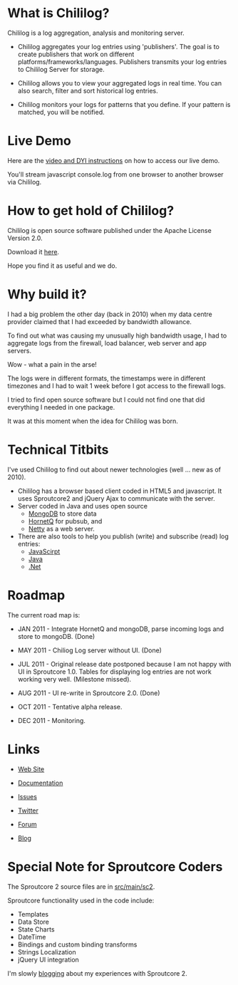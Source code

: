 
What is Chililog?
=================
Chililog is a log aggregation, analysis and monitoring server.

* Chililog aggregates your log entries using 'publishers'.  The goal is to create publishers that work on different platforms/frameworks/languages. Publishers transmits your log entries to Chililog Server for storage.

* Chililog allows you to view your aggregated logs in real time. You can also search, filter and sort historical log entries.

* Chililog monitors your logs for patterns that you define. If your pattern is matched, you will be notified.



Live Demo
=========

Here are the [video and DYI instructions](http://blog.chililog.org/2011/10/24/remote-javascript-logging/) on how to access our live demo.

You'll stream javascript console.log from one browser to another browser via Chililog.



How to get hold of Chililog?
============================

Chililog is open source software published under the Apache License Version 2.0. 

Download it [here](https://github.com/chililog/chililog-server/downloads).

Hope you find it as useful and we do.



Why build it?
=============
I had a big problem the other day (back in 2010) when my data centre provider claimed that I had exceeded by bandwidth allowance.

To find out what was causing my unusually high bandwidth usage, I had to aggregate logs from the firewall, load balancer, web server and app servers. 

Wow - what a pain in the arse!

The logs were in different formats, the timestamps were in different timezones and I had to wait 1 week before I got access to the firewall logs.

I tried to find open source software but I could not find one that did everything I needed in one package.

It was at this moment when the idea for Chililog was born.  



Technical Titbits
=================

I've used Chililog to find out about newer technologies (well ... new as of 2010).   

* Chililog has a browser based client coded in HTML5 and javascript. It uses Sproutcore2 and jQuery Ajax to communicate with the server.
* Server coded in Java and uses open source
    * [MongoDB](http://www.mongodb.org/) to store data
    * [HornetQ](http://www.jboss.org/hornetq) for pubsub, and
    * [Netty](http://www.jboss.org/netty) as a web server.
* There are also tools to help you publish (write) and subscribe (read) log entries: 
    * [JavaScirpt](https://github.com/chililog/chililog-javascript-pubsub)
    * [Java](https://github.com/chililog/chililog-java-pubsub)
    * [.Net](https://github.com/chililog/chililog-dotnet-pubsub)


Roadmap
=======

The current road map is:

* JAN 2011 - Integrate HornetQ and mongoDB, parse incoming logs and store to mongoDB. (Done)

* MAY 2011 - Chiliog Log server without UI. (Done)

* JUL 2011 - Original release date postponed because I am not happy with UI in Sproutcore 1.0. Tables for displaying log entries are not work working very well. (Milestone missed).

* AUG 2011 - UI re-write in Sproutcore 2.0. (Done)

* OCT 2011 - Tentative alpha release.

* DEC 2011 - Monitoring.


Links
=====

* [Web Site](http://www.chililog.org)

* [Documentation](https://github.com/chililog/chililog-server/wiki) 

* [Issues](https://github.com/chililog/chililog-server/issues)

* [Twitter](http://www.twitter.com/chililog)

* [Forum](http://groups.google.com/group/chililog)

* [Blog](http://blog.chililog.org)


Special Note for Sproutcore Coders
==================================

The Sproutcore 2 source files are in [src/main/sc2](https://github.com/chililog/chililog-server/tree/master/src/main/sc2).

Sproutcore functionality used in the code include:

* Templates
* Data Store
* State Charts
* DateTime
* Bindings and custom binding transforms
* Strings Localization
* jQuery UI integration

I'm slowly [blogging](http://blog.chililog.org) about my experiences with Sproutcore 2.
 
